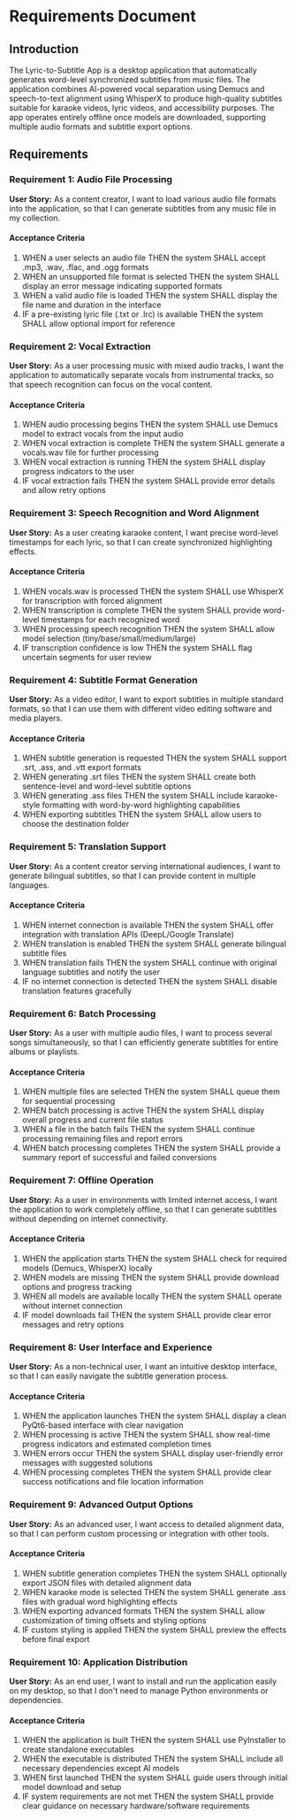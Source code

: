 # Requirements Document

## Introduction

The Lyric-to-Subtitle App is a desktop application that automatically generates word-level synchronized subtitles from music files. The application combines AI-powered vocal separation using Demucs and speech-to-text alignment using WhisperX to produce high-quality subtitles suitable for karaoke videos, lyric videos, and accessibility purposes. The app operates entirely offline once models are downloaded, supporting multiple audio formats and subtitle export options.

## Requirements

### Requirement 1: Audio File Processing

**User Story:** As a content creator, I want to load various audio file formats into the application, so that I can generate subtitles from any music file in my collection.

#### Acceptance Criteria

1. WHEN a user selects an audio file THEN the system SHALL accept .mp3, .wav, .flac, and .ogg formats
2. WHEN an unsupported file format is selected THEN the system SHALL display an error message indicating supported formats
3. WHEN a valid audio file is loaded THEN the system SHALL display the file name and duration in the interface
4. IF a pre-existing lyric file (.txt or .lrc) is available THEN the system SHALL allow optional import for reference

### Requirement 2: Vocal Extraction

**User Story:** As a user processing music with mixed audio tracks, I want the application to automatically separate vocals from instrumental tracks, so that speech recognition can focus on the vocal content.

#### Acceptance Criteria

1. WHEN audio processing begins THEN the system SHALL use Demucs model to extract vocals from the input audio
2. WHEN vocal extraction is complete THEN the system SHALL generate a vocals.wav file for further processing
3. WHEN vocal extraction is running THEN the system SHALL display progress indicators to the user
4. IF vocal extraction fails THEN the system SHALL provide error details and allow retry options

### Requirement 3: Speech Recognition and Word Alignment

**User Story:** As a user creating karaoke content, I want precise word-level timestamps for each lyric, so that I can create synchronized highlighting effects.

#### Acceptance Criteria

1. WHEN vocals.wav is processed THEN the system SHALL use WhisperX for transcription with forced alignment
2. WHEN transcription is complete THEN the system SHALL provide word-level timestamps for each recognized word
3. WHEN processing speech recognition THEN the system SHALL allow model selection (tiny/base/small/medium/large)
4. IF transcription confidence is low THEN the system SHALL flag uncertain segments for user review

### Requirement 4: Subtitle Format Generation

**User Story:** As a video editor, I want to export subtitles in multiple standard formats, so that I can use them with different video editing software and media players.

#### Acceptance Criteria

1. WHEN subtitle generation is requested THEN the system SHALL support .srt, .ass, and .vtt export formats
2. WHEN generating .srt files THEN the system SHALL create both sentence-level and word-level subtitle options
3. WHEN generating .ass files THEN the system SHALL include karaoke-style formatting with word-by-word highlighting capabilities
4. WHEN exporting subtitles THEN the system SHALL allow users to choose the destination folder

### Requirement 5: Translation Support

**User Story:** As a content creator serving international audiences, I want to generate bilingual subtitles, so that I can provide content in multiple languages.

#### Acceptance Criteria

1. WHEN internet connection is available THEN the system SHALL offer integration with translation APIs (DeepL/Google Translate)
2. WHEN translation is enabled THEN the system SHALL generate bilingual subtitle files
3. WHEN translation fails THEN the system SHALL continue with original language subtitles and notify the user
4. IF no internet connection is detected THEN the system SHALL disable translation features gracefully

### Requirement 6: Batch Processing

**User Story:** As a user with multiple audio files, I want to process several songs simultaneously, so that I can efficiently generate subtitles for entire albums or playlists.

#### Acceptance Criteria

1. WHEN multiple files are selected THEN the system SHALL queue them for sequential processing
2. WHEN batch processing is active THEN the system SHALL display overall progress and current file status
3. WHEN a file in the batch fails THEN the system SHALL continue processing remaining files and report errors
4. WHEN batch processing completes THEN the system SHALL provide a summary report of successful and failed conversions

### Requirement 7: Offline Operation

**User Story:** As a user in environments with limited internet access, I want the application to work completely offline, so that I can generate subtitles without depending on internet connectivity.

#### Acceptance Criteria

1. WHEN the application starts THEN the system SHALL check for required models (Demucs, WhisperX) locally
2. WHEN models are missing THEN the system SHALL provide download options and progress tracking
3. WHEN all models are available locally THEN the system SHALL operate without internet connection
4. IF model downloads fail THEN the system SHALL provide clear error messages and retry options

### Requirement 8: User Interface and Experience

**User Story:** As a non-technical user, I want an intuitive desktop interface, so that I can easily navigate the subtitle generation process.

#### Acceptance Criteria

1. WHEN the application launches THEN the system SHALL display a clean PyQt6-based interface with clear navigation
2. WHEN processing is active THEN the system SHALL show real-time progress indicators and estimated completion times
3. WHEN errors occur THEN the system SHALL display user-friendly error messages with suggested solutions
4. WHEN processing completes THEN the system SHALL provide clear success notifications and file location information

### Requirement 9: Advanced Output Options

**User Story:** As an advanced user, I want access to detailed alignment data, so that I can perform custom processing or integration with other tools.

#### Acceptance Criteria

1. WHEN subtitle generation completes THEN the system SHALL optionally export JSON files with detailed alignment data
2. WHEN karaoke mode is selected THEN the system SHALL generate .ass files with gradual word highlighting effects
3. WHEN exporting advanced formats THEN the system SHALL allow customization of timing offsets and styling options
4. IF custom styling is applied THEN the system SHALL preview the effects before final export

### Requirement 10: Application Distribution

**User Story:** As an end user, I want to install and run the application easily on my desktop, so that I don't need to manage Python environments or dependencies.

#### Acceptance Criteria

1. WHEN the application is built THEN the system SHALL use PyInstaller to create standalone executables
2. WHEN the executable is distributed THEN the system SHALL include all necessary dependencies except AI models
3. WHEN first launched THEN the system SHALL guide users through initial model download and setup
4. IF system requirements are not met THEN the system SHALL provide clear guidance on necessary hardware/software requirements
